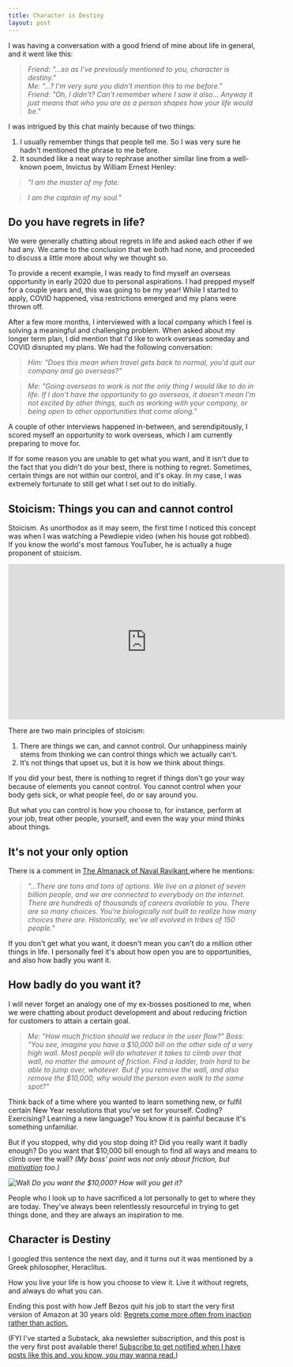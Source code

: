 ```yaml
---
title: Character is Destiny
layout: post
---
```


I was having a conversation with a good friend of mine about life in general, and it went like this:

> <i>Friend: "...so as I've previously mentioned to you, character is destiny."<br>Me: "...? I'm very sure you didn't mention this to me before."<br>Friend: "Oh, I didn't? Can't remember where I saw it also... Anyway it just means that who you are as a person shapes how your life would be."</i>

I was intrigued by this chat mainly because of two things:

1. I usually remember things that people tell me. So I was very sure he hadn't mentioned the phrase to me before.
2. It sounded like a neat way to rephrase another similar line from a well-known poem, Invictus by William Ernest Henley: 

> <i>"I am the master of my fate:</i>

> <i>I am the captain of my soul."</i>

## Do you have regrets in life?

We were generally chatting about regrets in life and asked each other if we had any. We came to the conclusion that we both had none, and proceeded to discuss a little more about why we thought so.

To provide a recent example, I was ready to find myself an overseas opportunity in early 2020 due to personal aspirations. I had prepped myself for a couple years and, this was going to be my year! While I started to apply, COVID happened, visa restrictions emerged and my plans were thrown off. 

After a few more months, I interviewed with a local company which I feel is solving a meaningful and challenging problem. When asked about my longer term plan, I did mention that I'd like to work overseas someday and COVID disrupted my plans. We had the following conversation:

> <i>Him: "Does this mean when travel gets back to normal, you'd quit our company and go overseas?"</i>

> <i>Me: "Going overseas to work is not the only thing I would like to do in life. If I don't have the opportunity to go overseas, it doesn't mean I'm not excited by other things, such as working with your company, or being open to other opportunities that come along."</i>

A couple of other interviews happened in-between, and serendipitously, I scored myself an opportunity to work overseas, which I am currently preparing to move for. 

If for some reason you are unable to get what you want, and it isn't due to the fact that you didn't do your best, there is nothing to regret. Sometimes, certain things are not within our control, and it's okay. In my case, I was extremely fortunate to still get what I set out to do initially.

## Stoicism: Things you can and cannot control

Stoicism. As unorthodox as it may seem, the first time I noticed this concept was when I was watching a Pewdiepie video (when his house got robbed). If you know the world's most famous YouTuber, he is actually a huge proponent of stoicism. 

<iframe width="560" height="315" src="https://www.youtube.com/embed/bMpgsD5o8bs" frameborder="0" allow="accelerometer; autoplay; clipboard-write; encrypted-media; gyroscope; picture-in-picture" allowfullscreen></iframe>

There are two main principles of stoicism:

1. There are things we can, and cannot control. Our unhappiness mainly stems from thinking we can control things which we actually can't.
2. It’s not things that upset us, but it is how we think about things.

If you did your best, there is nothing to regret if things don't go your way because of elements you cannot control. You cannot control when your body gets sick, or what people feel, do or say around you. 

But what you can control is how you choose to, for instance, perform at your job, treat other people, yourself, and even the way your mind thinks about things.

## It's not your only option

There is a comment in <a href="https://www.navalmanack.com/">The Almanack of Naval Ravikant</a>,where he mentions:

><i>"...There are tons and tons of options. We live on a planet of seven billion people, and we are connected to everybody on the internet. There are hundreds of thousands of careers available to you. There are so many choices. </i>
><i>You're biologically not built to realize how many choices there are. Historically, we've all evolved in tribes of 150 people."</i>

If you don't get what you want, it doesn't mean you can't do a million other things in life. I personally feel it's about how open you are to opportunities, and also how badly you want it.

## How badly do you want it?

I will never forget an analogy one of my ex-bosses positioned to me, when we were chatting about product development and about reducing friction for customers to attain a certain goal. 

><i>Me: "How much friction should we reduce in the user flow?"</i>
><i>Boss: "You see, imagine you have a $10,000 bill on the other side of a very high wall. Most people will do whatever it takes to climb over that wall, no matter the amount of friction. Find a ladder, train hard to be able to jump over, whatever. But if you remove the wall, and also remove the $10,000, why would the person even walk to the same spot?"</i>

Think back of a time where you wanted to learn something new, or fulfil certain New Year resolutions that you've set for yourself. Coding? Exercising? Learning a new language? You know it is painful because it's something unfamiliar. 

But if you stopped, why did you stop doing it? Did you really want it badly enough? Do you want that $10,000 bill enough to find all ways and means to climb over the wall? <i>(My boss' point was not only about friction, but <a href="https://andrewchen.co/psychd-funnel-conversion/">motivation</a> too.)</i>

![Wall](https://huiyichia.com//assets/wall.png)
<i>Do you want the $10,000? How will you get it?</i>

People who I look up to have sacrificed a lot personally to get to where they are today. They've always been relentlessly resourceful in trying to get things done, and they are always an inspiration to me.

## Character is Destiny

I googled this sentence the next day, and it turns out it was mentioned by a Greek philosopher, Heraclitus.

How you live your life is how you choose to view it. Live it without regrets, and always do what you can. 

Ending this post with how Jeff Bezos quit his job to start the very first version of Amazon at 30 years old: <a href="https://www.inc.com/jeff-haden/jeff-bezos-ask-yourself-1-question-to-make-truly-important-decisions-and-avoid-lifelong-regrets.html">Regrets come more often from inaction rather than action.</a>


(FYI I've started a Substack, aka newsletter subscription, and this post is the very first post available there! <a href="https://orientate.substack.com/p/character-is-destiny">Subscribe to get notified when I have posts like this and, you know, you may wanna read.</a>)